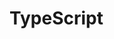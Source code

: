 # TypeScript

<!--
It should include...
Presentation
What is TS
- Compiles to browser and node
- 3 parts: Language, Language Service adn Compiler
History
Why to use it
-->